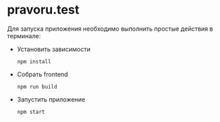 # pravoru.test

Для запуска приложения необходимо выполнить простые действия в терминале:
+ Установить зависимости
    ~~~
    npm install
    ~~~
    
+ Собрать frontend
    ~~~
    npm run build
    ~~~
+ Запустить приложение
    ~~~
    npm start
    ~~~